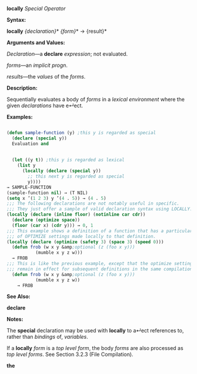 **locally** *Special Operator* 



**Syntax:** 



**locally** *\{declaration\}*\* *\{form\}*\* → \{result\}\* 



**Arguments and Values:** 



*Declaration*—a **declare** *expression*; not evaluated. 



*forms*—an *implicit progn*. 



*results*—the *values* of the *forms*. 



**Description:** 



Sequentially evaluates a body of *forms* in a *lexical environment* where the given *declarations* have e↵ect. 



**Examples:**
```lisp

(defun sample-function (y) ;this y is regarded as special 
  (declare (special y)) 
  Evaluation and 
  
  
  (let ((y t)) ;this y is regarded as lexical 
    (list y 
	  (locally (declare (special y)) 
	    ;; this next y is regarded as special 
	    y)))) 
→ SAMPLE-FUNCTION 
(sample-function nil) → (T NIL) 
(setq x ’(1 2 3) y ’(4 . 5)) → (4 . 5) 
;;; The following declarations are not notably useful in specific. 
;;; They just offer a sample of valid declaration syntax using LOCALLY. 
(locally (declare (inline floor) (notinline car cdr)) 
  (declare (optimize space)) 
  (floor (car x) (cdr y))) → 0, 1 
;;; This example shows a definition of a function that has a particular set 
;;; of OPTIMIZE settings made locally to that definition. 
(locally (declare (optimize (safety 3) (space 3) (speed 0))) 
  (defun frob (w x y &amp;optional (z (foo x y))) 
	       (mumble x y z w))) 
  → FROB 
;;; This is like the previous example, except that the optimize settings 
;;; remain in effect for subsequent definitions in the same compilation unit. (declaim (optimize (safety 3) (space 3) (speed 0))) 
  (defun frob (w x y &amp;optional (z (foo x y))) 
	       (mumble x y z w)) 
    → FROB 

```
**See Also:** 



**declare** 



**Notes:** 



The **special** declaration may be used with **locally** to a↵ect references to, rather than *bindings* of, *variables*. 



If a **locally** *form* is a *top level form*, the body *forms* are also processed as *top level forms*. See Section 3.2.3 (File Compilation). 







 



 



**the** 



